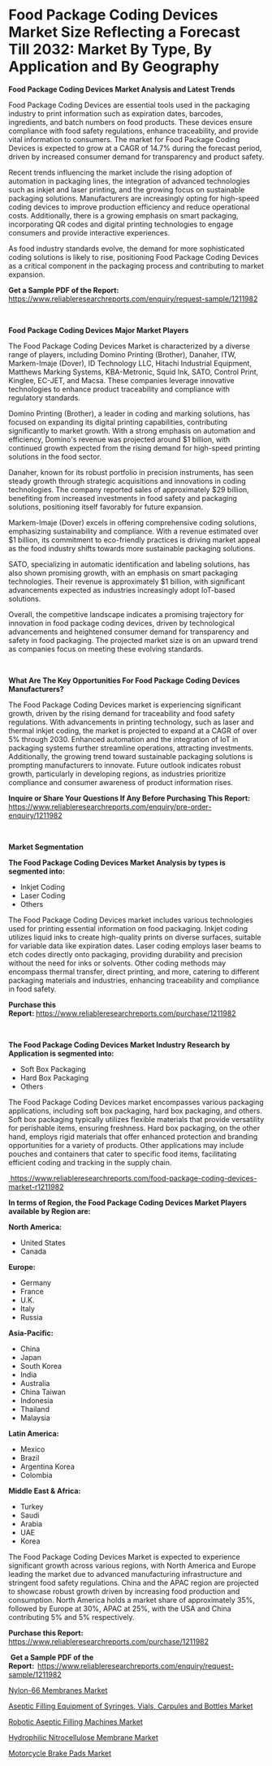 <p><h1>Food Package Coding Devices Market Size Reflecting a Forecast Till 2032: Market By Type, By Application and By Geography</h1></p><p><strong>Food Package Coding Devices Market Analysis and Latest Trends</strong></p>
<p><p>Food Package Coding Devices are essential tools used in the packaging industry to print information such as expiration dates, barcodes, ingredients, and batch numbers on food products. These devices ensure compliance with food safety regulations, enhance traceability, and provide vital information to consumers. The market for Food Package Coding Devices is expected to grow at a CAGR of 14.7% during the forecast period, driven by increased consumer demand for transparency and product safety.</p><p>Recent trends influencing the market include the rising adoption of automation in packaging lines, the integration of advanced technologies such as inkjet and laser printing, and the growing focus on sustainable packaging solutions. Manufacturers are increasingly opting for high-speed coding devices to improve production efficiency and reduce operational costs. Additionally, there is a growing emphasis on smart packaging, incorporating QR codes and digital printing technologies to engage consumers and provide interactive experiences.</p><p>As food industry standards evolve, the demand for more sophisticated coding solutions is likely to rise, positioning Food Package Coding Devices as a critical component in the packaging process and contributing to market expansion.</p></p>
<p><strong>Get a Sample PDF of the Report:&nbsp;</strong> <a href="https://www.reliableresearchreports.com/enquiry/request-sample/1211982?utm_campaign=83&utm_medium=2&utm_source=Github&utm_content=ia&utm_term=24032025&utm_id=food-package-coding-devices">https://www.reliableresearchreports.com/enquiry/request-sample/1211982</a></p>
<p>&nbsp;</p>
<p><strong>Food Package Coding Devices Major Market Players</strong></p>
<p><p>The Food Package Coding Devices Market is characterized by a diverse range of players, including Domino Printing (Brother), Danaher, ITW, Markem-Imaje (Dover), ID Technology LLC, Hitachi Industrial Equipment, Matthews Marking Systems, KBA-Metronic, Squid Ink, SATO, Control Print, Kinglee, EC-JET, and Macsa. These companies leverage innovative technologies to enhance product traceability and compliance with regulatory standards.</p><p>Domino Printing (Brother), a leader in coding and marking solutions, has focused on expanding its digital printing capabilities, contributing significantly to market growth. With a strong emphasis on automation and efficiency, Domino's revenue was projected around $1 billion, with continued growth expected from the rising demand for high-speed printing solutions in the food sector.</p><p>Danaher, known for its robust portfolio in precision instruments, has seen steady growth through strategic acquisitions and innovations in coding technologies. The company reported sales of approximately $29 billion, benefiting from increased investments in food safety and packaging solutions, positioning itself favorably for future expansion.</p><p>Markem-Imaje (Dover) excels in offering comprehensive coding solutions, emphasizing sustainability and compliance. With a revenue estimated over $1 billion, its commitment to eco-friendly practices is driving market appeal as the food industry shifts towards more sustainable packaging solutions.</p><p>SATO, specializing in automatic identification and labeling solutions, has also shown promising growth, with an emphasis on smart packaging technologies. Their revenue is approximately $1 billion, with significant advancements expected as industries increasingly adopt IoT-based solutions.</p><p>Overall, the competitive landscape indicates a promising trajectory for innovation in food package coding devices, driven by technological advancements and heightened consumer demand for transparency and safety in food packaging. The projected market size is on an upward trend as companies focus on meeting these evolving standards.</p></p>
<p>&nbsp;</p>
<p><strong>What Are The Key Opportunities For Food Package Coding Devices Manufacturers?</strong></p>
<p><p>The Food Package Coding Devices market is experiencing significant growth, driven by the rising demand for traceability and food safety regulations. With advancements in printing technology, such as laser and thermal inkjet coding, the market is projected to expand at a CAGR of over 5% through 2030. Enhanced automation and the integration of IoT in packaging systems further streamline operations, attracting investments. Additionally, the growing trend toward sustainable packaging solutions is prompting manufacturers to innovate. Future outlook indicates robust growth, particularly in developing regions, as industries prioritize compliance and consumer awareness of product information rises.</p></p>
<p><strong>Inquire or Share Your Questions If Any Before Purchasing This Report:</strong> <a href="https://www.reliableresearchreports.com/enquiry/pre-order-enquiry/1211982?utm_campaign=83&utm_medium=2&utm_source=Github&utm_content=ia&utm_term=24032025&utm_id=food-package-coding-devices">https://www.reliableresearchreports.com/enquiry/pre-order-enquiry/1211982</a></p>
<p>&nbsp;</p>
<p><strong>Market Segmentation</strong></p>
<p><strong>The Food Package Coding Devices Market Analysis by types is segmented into:</strong></p>
<p><ul><li>Inkjet Coding</li><li>Laser Coding</li><li>Others</li></ul></p>
<p><p>The Food Package Coding Devices market includes various technologies used for printing essential information on food packaging. Inkjet coding utilizes liquid inks to create high-quality prints on diverse surfaces, suitable for variable data like expiration dates. Laser coding employs laser beams to etch codes directly onto packaging, providing durability and precision without the need for inks or solvents. Other coding methods may encompass thermal transfer, direct printing, and more, catering to different packaging materials and industries, enhancing traceability and compliance in food safety.</p></p>
<p><strong>Purchase this Report:&nbsp;</strong><a href="https://www.reliableresearchreports.com/purchase/1211982?utm_campaign=83&utm_medium=2&utm_source=Github&utm_content=ia&utm_term=24032025&utm_id=food-package-coding-devices">https://www.reliableresearchreports.com/purchase/1211982</a></p>
<p>&nbsp;</p>
<p><strong>The Food Package Coding Devices Market Industry Research by Application is segmented into:</strong></p>
<p><ul><li>Soft Box Packaging</li><li>Hard Box Packaging</li><li>Others</li></ul></p>
<p><p>The Food Package Coding Devices market encompasses various packaging applications, including soft box packaging, hard box packaging, and others. Soft box packaging typically utilizes flexible materials that provide versatility for perishable items, ensuring freshness. Hard box packaging, on the other hand, employs rigid materials that offer enhanced protection and branding opportunities for a variety of products. Other applications may include pouches and containers that cater to specific food items, facilitating efficient coding and tracking in the supply chain.</p></p>
<p><a href="https://www.reliableresearchreports.com/food-package-coding-devices-market-r1211982?utm_campaign=83&utm_medium=2&utm_source=Github&utm_content=ia&utm_term=24032025&utm_id=food-package-coding-devices">&nbsp;https://www.reliableresearchreports.com/food-package-coding-devices-market-r1211982</a></p>
<p><strong>In terms of Region, the Food Package Coding Devices Market Players available by Region are:</strong></p>
<p>
    <p> <strong> North America: </strong>
        <ul>
            <li>United States</li>
            <li>Canada</li>
        </ul>
        </p> 
    <p> <strong> Europe: </strong>
        <ul>
            <li>Germany</li>
            <li>France</li>
            <li>U.K.</li>
            <li>Italy</li>
            <li>Russia</li>
        </ul>
        </p> 
    <p> <strong> Asia-Pacific: </strong>
        <ul>
            <li>China</li>
            <li>Japan</li>
            <li>South Korea</li>
            <li>India</li>
            <li>Australia</li>
            <li>China Taiwan</li>
            <li>Indonesia</li>
            <li>Thailand</li>
            <li>Malaysia</li>
        </ul>
        </p> 
    <p> <strong> Latin America: </strong>
        <ul>
            <li>Mexico</li>
            <li>Brazil</li>
            <li>Argentina Korea</li>
            <li>Colombia</li>
        </ul>
        </p> 
    <p> <strong> Middle East & Africa: </strong>
        <ul>
            <li>Turkey</li>
            <li>Saudi</li>
            <li>Arabia</li>
            <li>UAE</li>
            <li>Korea</li>
        </ul>
    </p>
    </p>
<p><p>The Food Package Coding Devices Market is expected to experience significant growth across various regions, with North America and Europe leading the market due to advanced manufacturing infrastructure and stringent food safety regulations. China and the APAC region are projected to showcase robust growth driven by increasing food production and consumption. North America holds a market share of approximately 35%, followed by Europe at 30%, APAC at 25%, with the USA and China contributing 5% and 5% respectively.</p></p>
<p><strong>Purchase this Report: </strong><a href="https://www.reliableresearchreports.com/purchase/1211982?utm_campaign=83&utm_medium=2&utm_source=Github&utm_content=ia&utm_term=24032025&utm_id=food-package-coding-devices">https://www.reliableresearchreports.com/purchase/1211982</a></p>
<p>&nbsp;<strong>Get a Sample PDF of the Report:&nbsp;&nbsp;</strong><a href="https://www.reliableresearchreports.com/enquiry/request-sample/1211982?utm_campaign=83&utm_medium=2&utm_source=Github&utm_content=ia&utm_term=24032025&utm_id=food-package-coding-devices">https://www.reliableresearchreports.com/enquiry/request-sample/1211982</a></p>
<p><strong></strong></p>
<p><p><a href="https://github.com/celpabembes/Market-Research-Report-List-1/blob/main/nylon-66-membranes-market.md?utm_campaign=83&utm_medium=2&utm_source=Github&utm_content=ia&utm_term=24032025&utm_id=food-package-coding-devices">Nylon-66 Membranes Market</a></p><p><a href="https://github.com/alasmyayock/Market-Research-Report-List-1/blob/main/aseptic-filling-equipment-of-syringes-vials-carpules-and-bottles-market.md?utm_campaign=83&utm_medium=2&utm_source=Github&utm_content=ia&utm_term=24032025&utm_id=food-package-coding-devices">Aseptic Filling Equipment of Syringes, Vials, Carpules and Bottles Market</a></p><p><a href="https://github.com/gunbybeahmg1/Market-Research-Report-List-1/blob/main/robotic-aseptic-filling-machines-market.md?utm_campaign=83&utm_medium=2&utm_source=Github&utm_content=ia&utm_term=24032025&utm_id=food-package-coding-devices">Robotic Aseptic Filling Machines Market</a></p><p><a href="https://github.com/voetzeszuh/Market-Research-Report-List-1/blob/main/hydrophilic-nitrocellulose-membrane-market.md?utm_campaign=83&utm_medium=2&utm_source=Github&utm_content=ia&utm_term=24032025&utm_id=food-package-coding-devices">Hydrophilic Nitrocellulose Membrane Market</a></p><p><a href="https://github.com/memorirummy/Market-Research-Report-List-1/blob/main/motorcycle-brake-pads-market.md?utm_campaign=83&utm_medium=2&utm_source=Github&utm_content=ia&utm_term=24032025&utm_id=food-package-coding-devices">Motorcycle Brake Pads Market</a></p></p>
